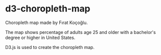 # d3-choropleth-map

Choropleth map made by Fırat Koçoğlu.

The map shows percentage of adults age 25 and older with a bachelor's degree or higher in United States.

D3.js is used to create the choropleth map.
